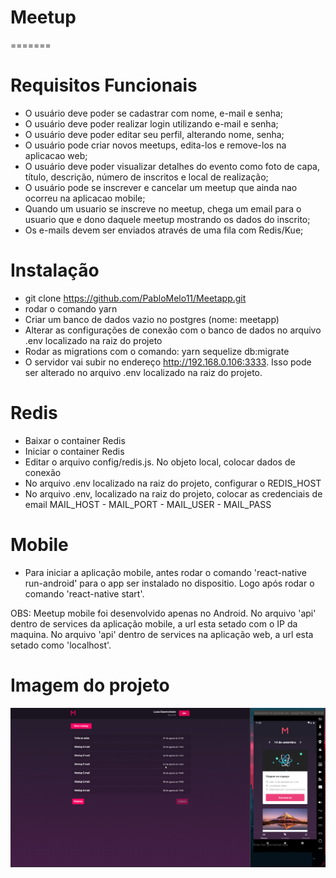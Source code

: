 # Meetup

=======

# Requisitos Funcionais

- O usuário deve poder se cadastrar com nome, e-mail e senha;
- O usuário deve poder realizar login utilizando e-mail e senha;
- O usuário deve poder editar seu perfil, alterando nome, senha;
- O usuário pode criar novos meetups, edita-los e remove-los na aplicacao web;
- O usuário deve poder visualizar detalhes do evento como foto de capa, título, descrição, número de inscritos e local de realização;
- O usuário pode se inscrever e cancelar um meetup que ainda nao ocorreu na aplicacao mobile;
- Quando um usuario se inscreve no meetup, chega um email para o usuario que e dono daquele meetup mostrando os dados do inscrito;
- Os e-mails devem ser enviados através de uma fila com Redis/Kue;

# Instalação

- git clone https://github.com/PabloMelo11/Meetapp.git
- rodar o comando yarn
- Criar um banco de dados vazio no postgres (nome: meetapp)
- Alterar as configurações de conexão com o banco de dados no arquivo .env localizado na raiz do projeto
- Rodar as migrations com o comando: yarn sequelize db:migrate
- O servidor vai subir no endereço http://192.168.0.106:3333. Isso pode ser alterado no arquivo .env localizado na raiz do projeto.

# Redis

- Baixar o container Redis
- Iniciar o container Redis
- Editar o arquivo config/redis.js. No objeto local, colocar dados de conexão
- No arquivo .env localizado na raiz do projeto, configurar o REDIS_HOST
- No arquivo .env, localizado na raiz do projeto, colocar as credenciais de email MAIL_HOST - MAIL_PORT - MAIL_USER - MAIL_PASS

# Mobile

- Para iniciar a aplicação mobile, antes rodar o comando 'react-native run-android' para o app ser instalado no dispositio. Logo após rodar o comando 'react-native start'.

OBS: Meetup mobile foi desenvolvido apenas no Android. No arquivo 'api' dentro de services da aplicação mobile, a url esta setado com o IP da maquina. No arquivo 'api' dentro de services na aplicação web, a url esta setado como 'localhost'.

# Imagem do projeto

![Imagem project](https://github.com/PabloMelo11/Meetapp/blob/master/meetup.png)
